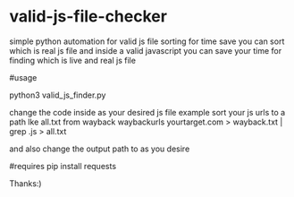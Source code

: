 # valid-js-file-checker
simple python automation for valid js file sorting for time save you can sort which is real js file and inside a valid javascript 
you can save your time for finding which is live and real js file 

#usage 

python3 valid_js_finder.py


change the code inside as your desired js file example sort your js urls to a path lke all.txt from wayback 
waybackurls yourtarget.com > wayback.txt | grep .js > all.txt 

and also change the output path to as you desire


#requires
pip install requests

Thanks:)

